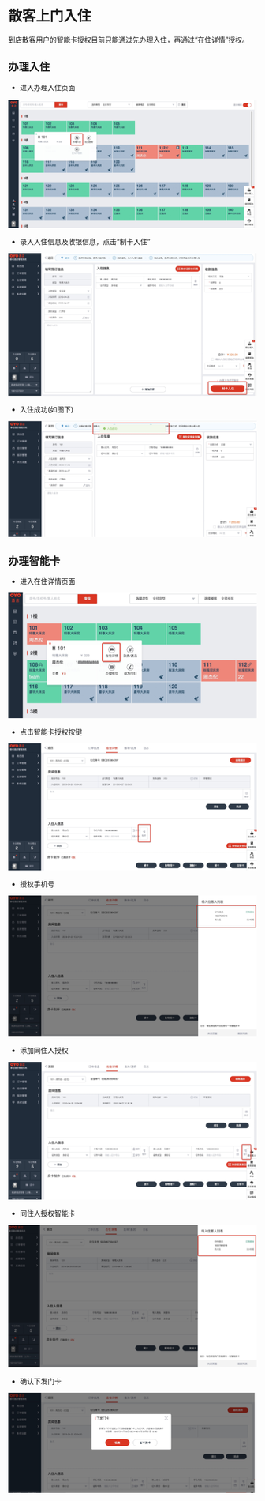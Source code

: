 # 散客上门入住

到店散客用户的智能卡授权目前只能通过先办理入住，再通过“在住详情”授权。

## 办理入住

* 进入办理入住页面

![](../../.gitbook/assets/image%20%28291%29.png)

* 录入入住信息及收银信息，点击“制卡入住”

![](../../.gitbook/assets/image%20%28373%29.png)

* 入住成功\(如图下\)

![](../../.gitbook/assets/image%20%28263%29.png)

## 办理智能卡

* 进入在住详情页面

![](../../.gitbook/assets/image%20%28853%29.png)

* 点击智能卡授权按键

![](../../.gitbook/assets/image%20%28368%29.png)

* 授权手机号

![](../../.gitbook/assets/image%20%28677%29.png)

* 添加同住人授权

![](../../.gitbook/assets/image%20%28619%29.png)

* 同住人授权智能卡

![](../../.gitbook/assets/image%20%28120%29.png)

* 确认下发门卡

![](../../.gitbook/assets/image%20%2880%29.png)

## 

